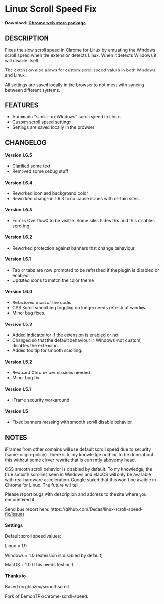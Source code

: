 # Linux Scroll Speed Fix

#### Download: [Chrome web store package](https://chrome.google.com/webstore/detail/linux-scroll-speed-fix/mlboohjioameadaedfjcpemcaangkkbp)

## DESCRIPTION
Fixes the slow scroll speed in Chrome for Linux by emulating the Windows scroll speed when the extension detects Linux. When it detects Windows it will disable itself.

The extension also allows for custom scroll speed values in both Windows and Linux. 

All settings are saved locally in the browser to not mess with syncing between different systems.

## FEATURES
- Automatic "similar-to-Windows" scroll speed in Linux.
- Custom scroll speed settings
- Settings are saved locally in the browser

## CHANGELOG

#### Version 1.6.5
- Clarified some text
- Removed some debug stuff

#### Version 1.6.4
- Reworked icon and background color
- Reworked change in 1.6.3 to no cause issues with certain sites.

#### Version 1.6.3
- Forces OverflowX to be visible. Some sites hides this and this disables scrolling.

#### Version 1.6.2
- Reworked protection against banners that change behaviour.

#### Version 1.6.1
- Tab or tabs are now prompted to be refreshed if the plugin is disabled or enabled.
- Updated icons to match the color theme.

#### Version 1.6.0
- Refactored most of the code.
- CSS Scroll smoothing toggling no longer needs refresh of window.
- Minor bug fixes.

#### Version 1.5.3
- Added indicator for if the extension is enabled or not
- Changed so that the default behaviour in Windows (not custom) disables the extension.
- Added tooltip for smooth scrolling.

#### Version 1.5.2
- Reduced Chrome permissions needed
- Minor bug fix

#### Version 1.5.1
- iFrame security workaround

#### Version 1.5
- Fixed banners messing with smooth scroll disable behavior

## NOTES
iFrames from other domains will use default scroll speed due to security (same-origin-policy). There is to my knowledge nothing to be done about this without some clever rewrite that is currently above my head.

CSS smooth scroll behavior is disabled by default. To my knowledge, the true smooth scrolling seen in Windows and MacOS will only be available with real hardware acceleration. Google stated that this won't be avaible in Chrome for Linux. The future will tell.

Please report bugs with description and address to the site where you encountered it.

Send bug report here:
https://github.com/Dedas/linux-scroll-speed-fix/issues

#### Settings

Default scroll speed values:

Linux = 1.9

Windows = 1.0 (extension is disabled by default)

MacOS = 1.0 (This needs testing!)

#### Thanks to

Based on gblazex/smoothscroll.

Fork of DemonTPx/chrome-scroll-speed.

